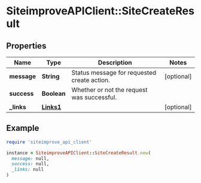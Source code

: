 # SiteimproveAPIClient::SiteCreateResult

## Properties

| Name | Type | Description | Notes |
| ---- | ---- | ----------- | ----- |
| **message** | **String** | Status message for requested create action. | [optional] |
| **success** | **Boolean** | Whether or not the request was successful. |  |
| **_links** | [**Links1**](Links1.md) |  | [optional] |

## Example

```ruby
require 'siteimprove_api_client'

instance = SiteimproveAPIClient::SiteCreateResult.new(
  message: null,
  success: null,
  _links: null
)
```


